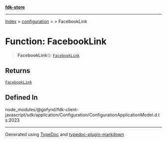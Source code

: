 [**fdk-store**](../../../README.md)
***

[Index](../../../API.md) > [configuration](../../README.md) > [<internal>](../README.md) > FacebookLink

# Function: FacebookLink

> **FacebookLink**(): [`FacebookLink`](../type-aliases/type-alias.FacebookLink.md)

## Returns

[`FacebookLink`](../type-aliases/type-alias.FacebookLink.md)

## Defined In

node\_modules/@gofynd/fdk-client-javascript/sdk/application/Configuration/ConfigurationApplicationModel.d.ts:2023

***
Generated using [TypeDoc](https://typedoc.org/) and [typedoc-plugin-markdown](https://www.npmjs.com/package/typedoc-plugin-markdown)
